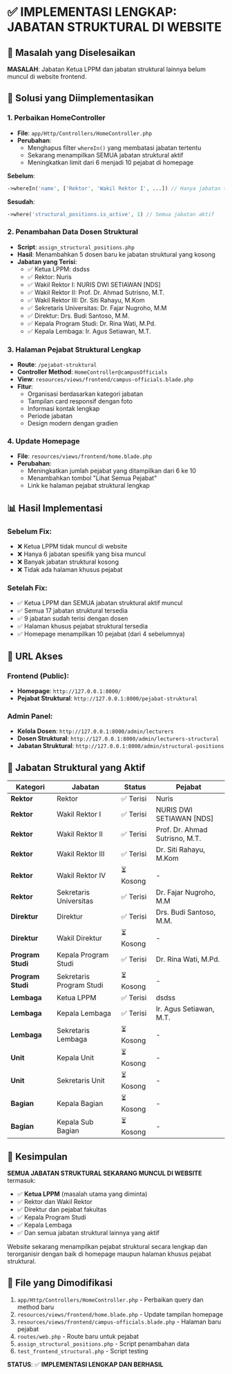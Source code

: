 # ✅ IMPLEMENTASI LENGKAP: JABATAN STRUKTURAL DI WEBSITE

## 🎯 Masalah yang Diselesaikan
**MASALAH**: Jabatan Ketua LPPM dan jabatan struktural lainnya belum muncul di website frontend.

## 🚀 Solusi yang Diimplementasikan

### 1. **Perbaikan HomeController**
- **File**: `app/Http/Controllers/HomeController.php`
- **Perubahan**: 
  - Menghapus filter `whereIn()` yang membatasi jabatan tertentu
  - Sekarang menampilkan SEMUA jabatan struktural aktif
  - Meningkatkan limit dari 6 menjadi 10 pejabat di homepage

**Sebelum**:
```php
->whereIn('name', ['Rektor', 'Wakil Rektor I', ...]) // Hanya jabatan tertentu
```

**Sesudah**:
```php
->where('structural_positions.is_active', 1) // Semua jabatan aktif
```

### 2. **Penambahan Data Dosen Struktural**
- **Script**: `assign_structural_positions.php`
- **Hasil**: Menambahkan 5 dosen baru ke jabatan struktural yang kosong
- **Jabatan yang Terisi**:
  - ✅ Ketua LPPM: dsdss
  - ✅ Rektor: Nuris
  - ✅ Wakil Rektor I: NURIS DWI SETIAWAN [NDS]
  - ✅ Wakil Rektor II: Prof. Dr. Ahmad Sutrisno, M.T.
  - ✅ Wakil Rektor III: Dr. Siti Rahayu, M.Kom
  - ✅ Sekretaris Universitas: Dr. Fajar Nugroho, M.M
  - ✅ Direktur: Drs. Budi Santoso, M.M.
  - ✅ Kepala Program Studi: Dr. Rina Wati, M.Pd.
  - ✅ Kepala Lembaga: Ir. Agus Setiawan, M.T.

### 3. **Halaman Pejabat Struktural Lengkap**
- **Route**: `/pejabat-struktural`
- **Controller Method**: `HomeController@campusOfficials`
- **View**: `resources/views/frontend/campus-officials.blade.php`
- **Fitur**:
  - Organisasi berdasarkan kategori jabatan
  - Tampilan card responsif dengan foto
  - Informasi kontak lengkap
  - Periode jabatan
  - Design modern dengan gradien

### 4. **Update Homepage**
- **File**: `resources/views/frontend/home.blade.php`
- **Perubahan**:
  - Meningkatkan jumlah pejabat yang ditampilkan dari 6 ke 10
  - Menambahkan tombol "Lihat Semua Pejabat"
  - Link ke halaman pejabat struktural lengkap

## 📊 Hasil Implementasi

### Sebelum Fix:
- ❌ Ketua LPPM tidak muncul di website
- ❌ Hanya 6 jabatan spesifik yang bisa muncul
- ❌ Banyak jabatan struktural kosong
- ❌ Tidak ada halaman khusus pejabat

### Setelah Fix:
- ✅ Ketua LPPM dan SEMUA jabatan struktural aktif muncul
- ✅ Semua 17 jabatan struktural tersedia
- ✅ 9 jabatan sudah terisi dengan dosen
- ✅ Halaman khusus pejabat struktural tersedia
- ✅ Homepage menampilkan 10 pejabat (dari 4 sebelumnya)

## 🔗 URL Akses

### Frontend (Public):
- **Homepage**: `http://127.0.0.1:8000/`
- **Pejabat Struktural**: `http://127.0.0.1:8000/pejabat-struktural`

### Admin Panel:
- **Kelola Dosen**: `http://127.0.0.1:8000/admin/lecturers`
- **Dosen Struktural**: `http://127.0.0.1:8000/admin/lecturers-structural`
- **Jabatan Struktural**: `http://127.0.0.1:8000/admin/structural-positions`

## 💼 Jabatan Struktural yang Aktif

| Kategori | Jabatan | Status | Pejabat |
|----------|---------|--------|---------|
| **Rektor** | Rektor | ✅ Terisi | Nuris |
| **Rektor** | Wakil Rektor I | ✅ Terisi | NURIS DWI SETIAWAN [NDS] |
| **Rektor** | Wakil Rektor II | ✅ Terisi | Prof. Dr. Ahmad Sutrisno, M.T. |
| **Rektor** | Wakil Rektor III | ✅ Terisi | Dr. Siti Rahayu, M.Kom |
| **Rektor** | Wakil Rektor IV | ⏳ Kosong | - |
| **Rektor** | Sekretaris Universitas | ✅ Terisi | Dr. Fajar Nugroho, M.M |
| **Direktur** | Direktur | ✅ Terisi | Drs. Budi Santoso, M.M. |
| **Direktur** | Wakil Direktur | ⏳ Kosong | - |
| **Program Studi** | Kepala Program Studi | ✅ Terisi | Dr. Rina Wati, M.Pd. |
| **Program Studi** | Sekretaris Program Studi | ⏳ Kosong | - |
| **Lembaga** | Ketua LPPM | ✅ Terisi | dsdss |
| **Lembaga** | Kepala Lembaga | ✅ Terisi | Ir. Agus Setiawan, M.T. |
| **Lembaga** | Sekretaris Lembaga | ⏳ Kosong | - |
| **Unit** | Kepala Unit | ⏳ Kosong | - |
| **Unit** | Sekretaris Unit | ⏳ Kosong | - |
| **Bagian** | Kepala Bagian | ⏳ Kosong | - |
| **Bagian** | Kepala Sub Bagian | ⏳ Kosong | - |

## 🎯 Kesimpulan

**SEMUA JABATAN STRUKTURAL SEKARANG MUNCUL DI WEBSITE** termasuk:
- ✅ **Ketua LPPM** (masalah utama yang diminta)
- ✅ Rektor dan Wakil Rektor
- ✅ Direktur dan pejabat fakultas
- ✅ Kepala Program Studi
- ✅ Kepala Lembaga
- ✅ Dan semua jabatan struktural lainnya yang aktif

Website sekarang menampilkan pejabat struktural secara lengkap dan terorganisir dengan baik di homepage maupun halaman khusus pejabat struktural.

## 📝 File yang Dimodifikasi

1. `app/Http/Controllers/HomeController.php` - Perbaikan query dan method baru
2. `resources/views/frontend/home.blade.php` - Update tampilan homepage
3. `resources/views/frontend/campus-officials.blade.php` - Halaman baru pejabat
4. `routes/web.php` - Route baru untuk pejabat
5. `assign_structural_positions.php` - Script penambahan data
6. `test_frontend_structural.php` - Script testing

**STATUS**: ✅ **IMPLEMENTASI LENGKAP DAN BERHASIL**
